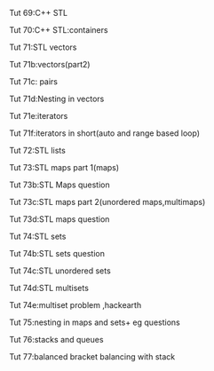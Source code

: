 Tut 69:C++ STL

Tut 70:C++ STL:containers

Tut 71:STL vectors

Tut 71b:vectors(part2)

Tut 71c: pairs

Tut 71d:Nesting in vectors

Tut 71e:iterators

Tut 71f:iterators in short(auto and range based loop)

Tut 72:STL lists

Tut 73:STL maps part 1(maps)

Tut 73b:STL Maps question

Tut 73c:STL maps part 2(unordered maps,multimaps)

Tut 73d:STL maps question

Tut 74:STL sets

Tut 74b:STL sets question

Tut 74c:STL unordered sets

Tut 74d:STL multisets

Tut 74e:multiset problem ,hackearth

Tut 75:nesting in maps and sets+ eg questions

Tut 76:stacks and queues

Tut 77:balanced bracket balancing with stack
